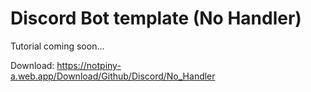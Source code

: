 # Discord Bot template (No Handler)

Tutorial coming soon...

Download: https://notpiny-a.web.app/Download/Github/Discord/No_Handler
